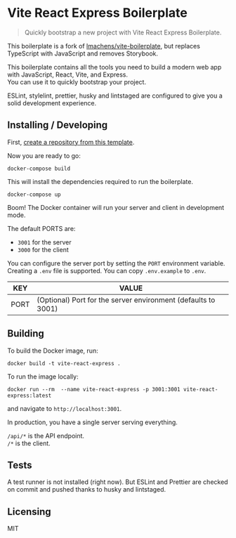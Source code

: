 # Vite React Express Boilerplate

> Quickly bootstrap a new project with Vite React Express Boilerplate.

This boilerplate is a fork of [lmachens/vite-boilerplate](https://github.com/lmachens/vite-boilerplate), but replaces TypeScript with JavaScript and removes Storybook.

This boilerplate contains all the tools you need to build a modern web app with JavaScript, React, Vite, and Express.  
You can use it to quickly bootstrap your project.

ESLint, stylelint, prettier, husky and lintstaged are configured to give you a solid development experience.

## Installing / Developing

First, [create a repository from this template](https://docs.github.com/en/github/creating-cloning-and-archiving-repositories/creating-a-repository-on-github/creating-a-repository-from-a-template).

Now you are ready to go:

```shell
docker-compose build
```

This will install the dependencies required to run the boilerplate.

```shell
docker-compose up
```

Boom! The Docker container will run your server and client in development mode.

The default PORTS are:

- `3001` for the server
- `3000` for the client

You can configure the server port by setting the `PORT` environment variable. Creating a `.env` file is supported. You can copy `.env.example` to `.env`.

| KEY  | VALUE                                                         |
| ---- | ------------------------------------------------------------- |
| PORT | (Optional) Port for the server environment (defaults to 3001) |

## Building

To build the Docker image, run:

```shell
docker build -t vite-react-express .
```

To run the image locally:

```shell
docker run --rm  --name vite-react-express -p 3001:3001 vite-react-express:latest
```

and navigate to `http://localhost:3001`.

In production, you have a single server serving everything.

`/api/*` is the API endpoint.  
`/*` is the client.

## Tests

A test runner is not installed (right now). But ESLint and Prettier are checked on commit and pushed thanks to husky and lintstaged.

## Licensing

MIT
